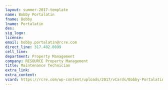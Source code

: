 ```yaml
---
layout: summer-2017-template
﻿name: Bobby Portalatin
fname: Bobby
lname: Portalatin
des: 
sig_logo: 
license: 
email: bobby.portalatin@rcre.com
direct_line: 317.402.0899
cell_line: 
department: Property Management
company: RESOURCE Property Management
title: Maintenance Technician
extra_link: 
extra_content: 
vcard: https://rcre.com/wp-content/uploads/2017/vCards/Bobby-Portalatin.vcf
---
```

